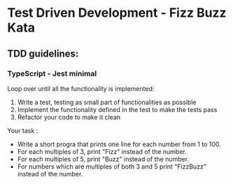 # Test Driven Development - Fizz Buzz Kata 
## TDD guidelines:
### TypeScript - Jest minimal

Loop over until all the functionality is implemented:
1. Write a test, testing as small part of functionalities as possible
2. Implement the functionality defined in the test to make the tests pass
3. Refactor your code to make it clean

Your task :
* Write a short progra that prints one line for each number from 1 to 100.
* For each multiples of 3, print "Fizz" instead of the number.
* For each multiples of 5, print "Buzz" instead of the number.
* For numbers which are multiples of both 3 and 5 print "FizzBuzz" instead of the number.

